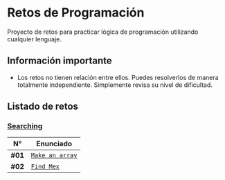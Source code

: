 # Retos de Programación

Proyecto de retos para practicar lógica de programación utilizando cualquier lenguaje.

## Información importante

- Los retos no tienen relación entre ellos. Puedes resolverlos de manera totalmente independiente. Simplemente revisa su nivel de dificultad.

## Listado de retos

### [Searching](./Searching/README.md)

| N°      | Enunciado                                                            |
| ------- | -------------------------------------------------------------------- |
| **#01** | [`Make an array`](./Searching/Linear-Search/Make-an-array/README.md) |
| **#02** | [`Find Mex`](./Searching/Linear-Search/Find-Mex/README.md)           |
